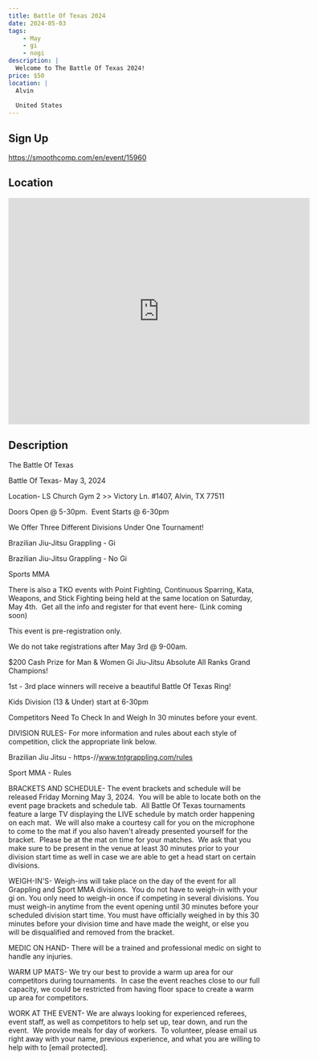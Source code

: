 ```yaml
---
title: Battle Of Texas 2024
date: 2024-05-03
tags:
    - May
    - gi 
    - nogi 
description: |
  Welcome to The Battle Of Texas 2024!
price: $50
location: |
  Alvin
  
  United States
---
```

## Sign Up
https://smoothcomp.com/en/event/15960

## Location
<iframe src="https://www.google.com/maps/embed?pb=!1m18!1m12!1m3!1d12345.6789!2d-95.2285008!3d29.4532804!2m3!1f0!2f0!3f0!3m2!1i1024!2i768!4f13.1!3m3!1m2!1s0x0%3A0x0!2z29.4532804!5e0!3m2!1sen!2sus!4v1234567890" width="600" height="450" style="border:0;" allowfullscreen="" loading="lazy"></iframe>

## Description
The Battle Of Texas


Battle Of Texas- May 3, 2024


Location- LS Church Gym 2 >> Victory Ln. #1407, Alvin, TX 77511


Doors Open @ 5-30pm.  Event Starts @ 6-30pm


We Offer Three Different Divisions Under One Tournament!



Brazilian Jiu-Jitsu Grappling - Gi


Brazilian Jiu-Jitsu Grappling - No Gi


Sports MMA



There is also a TKO events with Point Fighting, Continuous Sparring, Kata, Weapons, and Stick Fighting being held at the same location on Saturday, May 4th.  Get all the info and register for that event here- (Link coming soon)


This event is pre-registration only.


We do not take registrations after May 3rd @ 9-00am.


$200 Cash Prize for Man & Women Gi Jiu-Jitsu Absolute All Ranks Grand Champions! 


1st - 3rd place winners will receive a beautiful Battle Of Texas Ring! 


Kids Division (13 & Under) start at 6-30pm


Competitors Need To Check In and Weigh In 30 minutes before your event. 


DIVISION RULES- For more information and rules about each style of competition, click the appropriate link below.



Brazilian Jiu Jitsu - https-//www.tntgrappling.com/rules


Sport MMA - Rules



BRACKETS AND SCHEDULE- The event brackets and schedule will be released Friday Morning May 3, 2024.  You will be able to locate both on the event page brackets and schedule tab.  All Battle Of Texas tournaments feature a large TV displaying the LIVE schedule by match order happening on each mat.  We will also make a courtesy call for you on the microphone to come to the mat if you also haven't already presented yourself for the bracket.  Please be at the mat on time for your matches.  We ask that you make sure to be present in the venue at least 30 minutes prior to your division start time as well in case we are able to get a head start on certain divisions. 


WEIGH-IN'S- Weigh-ins will take place on the day of the event for all Grappling and Sport MMA divisions.  You do not have to weigh-in with your gi on. You only need to weigh-in once if competing in several divisions. You must weigh-in anytime from the event opening until 30 minutes before your scheduled division start time. You must have officially weighed in by this 30 minutes before your division time and have made the weight, or else you will be disqualified and removed from the bracket. 


MEDIC ON HAND- There will be a trained and professional medic on sight to handle any injuries. 


WARM UP MATS- We try our best to provide a warm up area for our competitors during tournaments.  In case the event reaches close to our full capacity, we could be restricted from having floor space to create a warm up area for competitors. 


WORK AT THE EVENT- We are always looking for experienced referees, event staff, as well as competitors to help set up, tear down, and run the event.  We provide meals for day of workers.  To volunteer, please email us right away with your name, previous experience, and what you are willing to help with to [email protected].